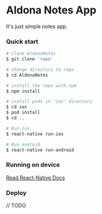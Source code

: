 # Aldona Notes App

It's just simple notes app.

### Quick start

```bash
# Clone AldonaNotes
$ git clone 'repo'

# change directory to repo
$ cd AldonaNotes

# install the repo with npm
$ npm install

# install pods in 'ios' directory
$ cd ios
$ pod install
$ cd ..

# Run ios
$ react-native run-ios

# Run android
$ react-native run-android
```

### Running on device

[Read React-Native Docs](https://facebook.github.io/react-native/docs/running-on-device)

### Deploy

// TODO
